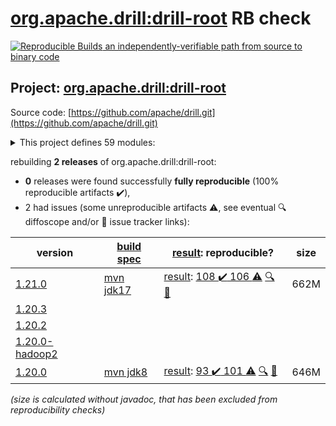 [org.apache.drill:drill-root](https://search.maven.org/artifact/org.apache.drill/drill-root/) RB check
=======

[![Reproducible Builds](https://reproducible-builds.org/images/logos/rb.svg) an independently-verifiable path from source to binary code](https://reproducible-builds.org/)

## Project: [org.apache.drill:drill-root](https://search.maven.org/artifact/org.apache.drill/drill-root/)

Source code: [https://github.com/apache/drill.git](https://github.com/apache/drill.git)

<details><summary>This project defines 59 modules:</summary>

* [org.apache.drill.contrib.data:drill-contrib-data-parent](https://search.maven.org/artifact/org.apache.drill.contrib.data/drill-contrib-data-parent/)
* [org.apache.drill.contrib.data:tpch-sample-data](https://search.maven.org/artifact/org.apache.drill.contrib.data/tpch-sample-data/)
* [org.apache.drill.contrib.storage-hive:drill-contrib-storage-hive-parent](https://search.maven.org/artifact/org.apache.drill.contrib.storage-hive/drill-contrib-storage-hive-parent/)
* [org.apache.drill.contrib.storage-hive:drill-hive-exec-shaded](https://search.maven.org/artifact/org.apache.drill.contrib.storage-hive/drill-hive-exec-shaded/)
* [org.apache.drill.contrib.storage-hive:drill-storage-hive-core](https://search.maven.org/artifact/org.apache.drill.contrib.storage-hive/drill-storage-hive-core/)
* [org.apache.drill.contrib:drill-contrib-parent](https://search.maven.org/artifact/org.apache.drill.contrib/drill-contrib-parent/)
* [org.apache.drill.contrib:drill-deltalake-format](https://search.maven.org/artifact/org.apache.drill.contrib/drill-deltalake-format/)
* [org.apache.drill.contrib:drill-druid-storage](https://search.maven.org/artifact/org.apache.drill.contrib/drill-druid-storage/)
* [org.apache.drill.contrib:drill-format-esri](https://search.maven.org/artifact/org.apache.drill.contrib/drill-format-esri/)
* [org.apache.drill.contrib:drill-format-excel](https://search.maven.org/artifact/org.apache.drill.contrib/drill-format-excel/)
* [org.apache.drill.contrib:drill-format-hdf5](https://search.maven.org/artifact/org.apache.drill.contrib/drill-format-hdf5/)
* [org.apache.drill.contrib:drill-format-httpd](https://search.maven.org/artifact/org.apache.drill.contrib/drill-format-httpd/)
* [org.apache.drill.contrib:drill-format-image](https://search.maven.org/artifact/org.apache.drill.contrib/drill-format-image/)
* [org.apache.drill.contrib:drill-format-log](https://search.maven.org/artifact/org.apache.drill.contrib/drill-format-log/)
* [org.apache.drill.contrib:drill-format-ltsv](https://search.maven.org/artifact/org.apache.drill.contrib/drill-format-ltsv/)
* [org.apache.drill.contrib:drill-format-mapr](https://search.maven.org/artifact/org.apache.drill.contrib/drill-format-mapr/)
* [org.apache.drill.contrib:drill-format-msaccess](https://search.maven.org/artifact/org.apache.drill.contrib/drill-format-msaccess/)
* [org.apache.drill.contrib:drill-format-pcapng](https://search.maven.org/artifact/org.apache.drill.contrib/drill-format-pcapng/)
* [org.apache.drill.contrib:drill-format-pdf](https://search.maven.org/artifact/org.apache.drill.contrib/drill-format-pdf/)
* [org.apache.drill.contrib:drill-format-sas](https://search.maven.org/artifact/org.apache.drill.contrib/drill-format-sas/)
* [org.apache.drill.contrib:drill-format-spss](https://search.maven.org/artifact/org.apache.drill.contrib/drill-format-spss/)
* [org.apache.drill.contrib:drill-format-syslog](https://search.maven.org/artifact/org.apache.drill.contrib/drill-format-syslog/)
* [org.apache.drill.contrib:drill-format-xml](https://search.maven.org/artifact/org.apache.drill.contrib/drill-format-xml/)
* [org.apache.drill.contrib:drill-iceberg-format](https://search.maven.org/artifact/org.apache.drill.contrib/drill-iceberg-format/)
* [org.apache.drill.contrib:drill-jdbc-storage](https://search.maven.org/artifact/org.apache.drill.contrib/drill-jdbc-storage/)
* [org.apache.drill.contrib:drill-kudu-storage](https://search.maven.org/artifact/org.apache.drill.contrib/drill-kudu-storage/)
* [org.apache.drill.contrib:drill-mongo-storage](https://search.maven.org/artifact/org.apache.drill.contrib/drill-mongo-storage/)
* [org.apache.drill.contrib:drill-opentsdb-storage](https://search.maven.org/artifact/org.apache.drill.contrib/drill-opentsdb-storage/)
* [org.apache.drill.contrib:drill-storage](https://search.maven.org/artifact/org.apache.drill.contrib/drill-storage/)
* [org.apache.drill.contrib:drill-storage-cassandra](https://search.maven.org/artifact/org.apache.drill.contrib/drill-storage-cassandra/)
* [org.apache.drill.contrib:drill-storage-elasticsearch](https://search.maven.org/artifact/org.apache.drill.contrib/drill-storage-elasticsearch/)
* [org.apache.drill.contrib:drill-storage-googlesheets](https://search.maven.org/artifact/org.apache.drill.contrib/drill-storage-googlesheets/)
* [org.apache.drill.contrib:drill-storage-hbase](https://search.maven.org/artifact/org.apache.drill.contrib/drill-storage-hbase/)
* [org.apache.drill.contrib:drill-storage-http](https://search.maven.org/artifact/org.apache.drill.contrib/drill-storage-http/)
* [org.apache.drill.contrib:drill-storage-kafka](https://search.maven.org/artifact/org.apache.drill.contrib/drill-storage-kafka/)
* [org.apache.drill.contrib:drill-storage-phoenix](https://search.maven.org/artifact/org.apache.drill.contrib/drill-storage-phoenix/)
* [org.apache.drill.contrib:drill-storage-splunk](https://search.maven.org/artifact/org.apache.drill.contrib/drill-storage-splunk/)
* [org.apache.drill.contrib:drill-udfs](https://search.maven.org/artifact/org.apache.drill.contrib/drill-udfs/)
* [org.apache.drill.exec:drill-java-exec](https://search.maven.org/artifact/org.apache.drill.exec/drill-java-exec/)
* [org.apache.drill.exec:drill-jdbc](https://search.maven.org/artifact/org.apache.drill.exec/drill-jdbc/)
* [org.apache.drill.exec:drill-jdbc-all](https://search.maven.org/artifact/org.apache.drill.exec/drill-jdbc-all/)
* [org.apache.drill.exec:drill-rpc](https://search.maven.org/artifact/org.apache.drill.exec/drill-rpc/)
* [org.apache.drill.exec:exec-parent](https://search.maven.org/artifact/org.apache.drill.exec/exec-parent/)
* [org.apache.drill.exec:vector](https://search.maven.org/artifact/org.apache.drill.exec/vector/)
* [org.apache.drill.memory:drill-memory-base](https://search.maven.org/artifact/org.apache.drill.memory/drill-memory-base/)
* [org.apache.drill.memory:memory-parent](https://search.maven.org/artifact/org.apache.drill.memory/memory-parent/)
* [org.apache.drill.metastore:drill-iceberg-metastore](https://search.maven.org/artifact/org.apache.drill.metastore/drill-iceberg-metastore/)
* [org.apache.drill.metastore:drill-metastore-api](https://search.maven.org/artifact/org.apache.drill.metastore/drill-metastore-api/)
* [org.apache.drill.metastore:drill-mongo-metastore](https://search.maven.org/artifact/org.apache.drill.metastore/drill-mongo-metastore/)
* [org.apache.drill.metastore:drill-rdbms-metastore](https://search.maven.org/artifact/org.apache.drill.metastore/drill-rdbms-metastore/)
* [org.apache.drill.metastore:metastore-parent](https://search.maven.org/artifact/org.apache.drill.metastore/metastore-parent/)
* [org.apache.drill.tools:drill-fmpp-maven-plugin](https://search.maven.org/artifact/org.apache.drill.tools/drill-fmpp-maven-plugin/)
* [org.apache.drill.tools:tools-parent](https://search.maven.org/artifact/org.apache.drill.tools/tools-parent/)
* [org.apache.drill:distribution](https://search.maven.org/artifact/org.apache.drill/distribution/)
* [org.apache.drill:drill-common](https://search.maven.org/artifact/org.apache.drill/drill-common/)
* [org.apache.drill:drill-logical](https://search.maven.org/artifact/org.apache.drill/drill-logical/)
* [org.apache.drill:drill-protocol](https://search.maven.org/artifact/org.apache.drill/drill-protocol/)
* [org.apache.drill:drill-root](https://search.maven.org/artifact/org.apache.drill/drill-root/)
* [org.apache.drill:drill-yarn](https://search.maven.org/artifact/org.apache.drill/drill-yarn/)
</details>

rebuilding **2 releases** of org.apache.drill:drill-root:
- **0** releases were found successfully **fully reproducible** (100% reproducible artifacts :heavy_check_mark:),
- 2 had issues (some unreproducible artifacts :warning:, see eventual :mag: diffoscope and/or :memo: issue tracker links):

| version | [build spec](/BUILDSPEC.md) | [result](https://reproducible-builds.org/docs/jvm/): reproducible? | size |
| -- | --------- | ------ | -- |
| [1.21.0](https://search.maven.org/artifact/org.apache.drill/drill-root/1.21.0/pom) | [mvn jdk17](drill-1.21.0.buildspec) | [result](drill-root-1.21.0.buildinfo): [108 :heavy_check_mark:  106 :warning:](drill-root-1.21.0.buildcompare) [:mag:](drill-root-1.21.0.diffoscope) [:memo:](https://github.com/apache/drill/pull/2766) | 662M |
| [1.20.3](https://search.maven.org/artifact/org.apache.drill/drill-root/1.20.3/pom) | | | |
| [1.20.2](https://search.maven.org/artifact/org.apache.drill/drill-root/1.20.2/pom) | | | |
| [1.20.0-hadoop2](https://search.maven.org/artifact/org.apache.drill/drill-root/1.20.0-hadoop2/pom) | | | |
| [1.20.0](https://search.maven.org/artifact/org.apache.drill/drill-root/1.20.0/pom) | [mvn jdk8](drill-1.20.0.buildspec) | [result](drill-root-1.20.0.buildinfo): [93 :heavy_check_mark:  101 :warning:](drill-root-1.20.0.buildcompare) [:mag:](drill-root-1.20.0.diffoscope) [:memo:](https://github.com/apache/drill/pull/2484) | 646M |

<i>(size is calculated without javadoc, that has been excluded from reproducibility checks)</i>
